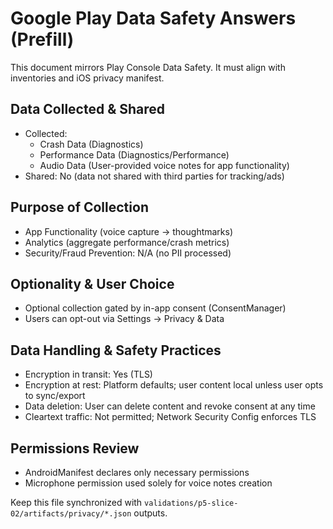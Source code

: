 # Google Play Data Safety Answers (Prefill)

This document mirrors Play Console Data Safety. It must align with inventories and iOS privacy manifest.

## Data Collected & Shared

- Collected:
  - Crash Data (Diagnostics)
  - Performance Data (Diagnostics/Performance)
  - Audio Data (User-provided voice notes for app functionality)
- Shared: No (data not shared with third parties for tracking/ads)

## Purpose of Collection

- App Functionality (voice capture → thoughtmarks)
- Analytics (aggregate performance/crash metrics)
- Security/Fraud Prevention: N/A (no PII processed)

## Optionality & User Choice

- Optional collection gated by in-app consent (ConsentManager)
- Users can opt-out via Settings → Privacy & Data

## Data Handling & Safety Practices

- Encryption in transit: Yes (TLS)
- Encryption at rest: Platform defaults; user content local unless user opts to sync/export
- Data deletion: User can delete content and revoke consent at any time
- Cleartext traffic: Not permitted; Network Security Config enforces TLS

## Permissions Review

- AndroidManifest declares only necessary permissions
- Microphone permission used solely for voice notes creation

Keep this file synchronized with `validations/p5-slice-02/artifacts/privacy/*.json` outputs.
